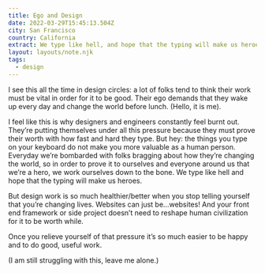 ```yaml
---
title: Ego and Design
date: 2022-03-29T15:45:13.504Z
city: San Francisco
country: California
extract: We type like hell, and hope that the typing will make us heroes.
layout: layouts/note.njk
tags:
  - design
---
```


I see this all the time in design circles: a lot of folks tend to think their work must be vital in order for it to be good. Their ego demands that they wake up every day and change the world before lunch. (Hello, it is me).

I feel like this is why designers and engineers constantly feel burnt out. They’re putting themselves under all this pressure because they must prove their worth with how fast and hard they type. But hey: the things you type on your keyboard do not make you more valuable as a human person. Everyday we’re bombarded with folks bragging about how they’re changing the world, so in order to prove it to ourselves and everyone around us that we’re a hero, we work ourselves down to the bone. We type like hell and hope that the typing will make us heroes.

But design work is so much healthier/better when you stop telling yourself that you’re changing lives. Websites can just be…websites! And your front end framework or side project doesn’t need to reshape human civilization for it to be worth while.

Once you relieve yourself of that pressure it’s so much easier to be happy and to do good, useful work.

(I am still struggling with this, leave me alone.)
